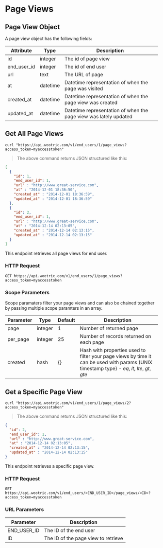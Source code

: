 # Page Views

## Page View Object

A page view object has the following fields:

Attribute | Type | Description
--------- | ------- | -----------
id | integer | The id of page view
end_user_id | integer |  The id of end user
url | text | The URL of page
at | datetime | Datetime representation of when the page was visited
created_at | datetime |  Datetime representation of when the page view was created
updated_at | datetime |  Datetime representation of when the page view was lately updated

## Get All Page Views

```shell
curl "https://api.wootric.com/v1/end_users/1/page_views?access_token=myaccesstoken"
```

> The above command returns JSON structured like this:

```json
[
  {
    "id": 1,
    "end_user_id": 1,
    "url" : "http://www.great-service.com",
    "at" : "2014-12-01 18:36:50",
    "created_at" : "2014-12-01 18:36:59",
    "updated_at" : "2014-12-01 18:36:59"
  },
  {
    "id": 2,
    "end_user_id": 1,
    "url" : "http://www.great-service.com",
    "at" : "2014-12-14 02:13:05",
    "created_at" : "2014-12-14 02:13:15",
    "updated_at" : "2014-12-14 02:13:15"
  }
]
```

This endpoint retrieves all page views for end user.

### HTTP Request

`GET https://api.wootric.com/v1/end_users/1/page_views?access_token=myaccesstoken`

### Scope Parameters

Scope paramaters filter your page views and can also be chained together by passing multiple scope paramters in an array.

Parameter | Type | Default | Description
--------- | ------- | ------- | -----
page | integer | 1 | Number of returned page
per_page | integer | 25 | Number of records returned on each page
created | hash | {} | Hash with properties used to filter your page views by time it can be used with params (UNIX timestamp type) -  *eq*, *lt*, *lte*, *gt*, *gte*

## Get a Specific Page View

```shell
curl "https://api.wootric.com/v1/end_users/1/page_views/2?access_token=myaccesstoken"
```

> The above command returns JSON structured like this:

```json
{
  "id": 2,
  "end_user_id": 1,
  "url" : "http://www.great-service.com",
  "at" : "2014-12-14 02:13:05",
  "created_at" : "2014-12-14 02:13:15",
  "updated_at" : "2014-12-14 02:13:15"
}
```

This endpoint retrieves a specific page view.

### HTTP Request

`GET https://api.wootric.com/v1/end_users/<END_USER_ID>/page_views/<ID>?access_token=myaccesstoken`

### URL Parameters

Parameter | Description
--------- | -----------
END_USER_ID | The ID of the end user
ID | The ID of the page view to retrieve